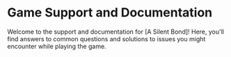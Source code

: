 # Game Support and Documentation

Welcome to the support and documentation for [A Silent Bond]! Here, you'll find answers to common questions and solutions to issues you might encounter while playing the game.

